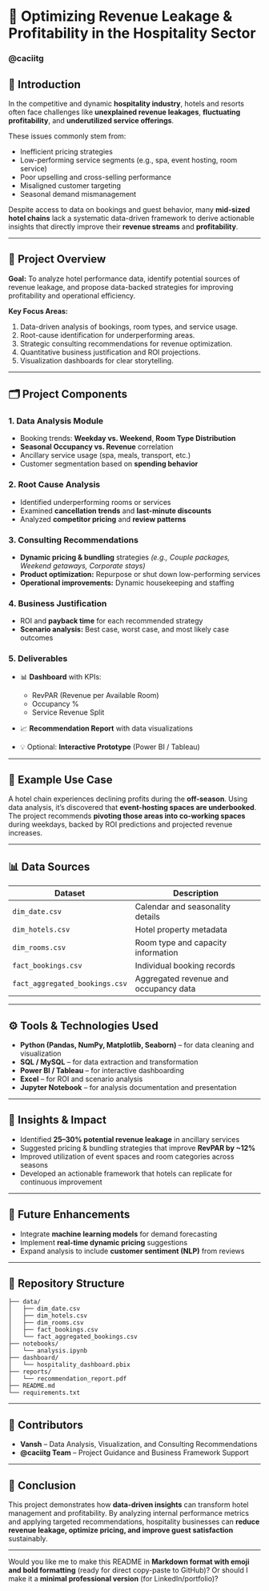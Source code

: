 

# 🏨 Optimizing Revenue Leakage & Profitability in the Hospitality Sector

### @caciitg

## 📘 Introduction

In the competitive and dynamic **hospitality industry**, hotels and resorts often face challenges like **unexplained revenue leakages**, **fluctuating profitability**, and **underutilized service offerings**.

These issues commonly stem from:

* Inefficient pricing strategies
* Low-performing service segments (e.g., spa, event hosting, room service)
* Poor upselling and cross-selling performance
* Misaligned customer targeting
* Seasonal demand mismanagement

Despite access to data on bookings and guest behavior, many **mid-sized hotel chains** lack a systematic data-driven framework to derive actionable insights that directly improve their **revenue streams** and **profitability**.

---

## 🧩 Project Overview

**Goal:**
To analyze hotel performance data, identify potential sources of revenue leakage, and propose data-backed strategies for improving profitability and operational efficiency.

**Key Focus Areas:**

1. Data-driven analysis of bookings, room types, and service usage.
2. Root-cause identification for underperforming areas.
3. Strategic consulting recommendations for revenue optimization.
4. Quantitative business justification and ROI projections.
5. Visualization dashboards for clear storytelling.

---

## 🗂️ Project Components

### 1. Data Analysis Module

* Booking trends: **Weekday vs. Weekend**, **Room Type Distribution**
* **Seasonal Occupancy vs. Revenue** correlation
* Ancillary service usage (spa, meals, transport, etc.)
* Customer segmentation based on **spending behavior**

### 2. Root Cause Analysis

* Identified underperforming rooms or services
* Examined **cancellation trends** and **last-minute discounts**
* Analyzed **competitor pricing** and **review patterns**

### 3. Consulting Recommendations

* **Dynamic pricing & bundling** strategies
  *(e.g., Couple packages, Weekend getaways, Corporate stays)*
* **Product optimization:** Repurpose or shut down low-performing services
* **Operational improvements:** Dynamic housekeeping and staffing

### 4. Business Justification

* ROI and **payback time** for each recommended strategy
* **Scenario analysis:** Best case, worst case, and most likely case outcomes

### 5. Deliverables

* 📊 **Dashboard** with KPIs:

  * RevPAR (Revenue per Available Room)
  * Occupancy %
  * Service Revenue Split
* 📈 **Recommendation Report** with data visualizations
* 💡 Optional: **Interactive Prototype** (Power BI / Tableau)

---

## 🧠 Example Use Case

A hotel chain experiences declining profits during the **off-season**.
Using data analysis, it’s discovered that **event-hosting spaces are underbooked**.
The project recommends **pivoting those areas into co-working spaces** during weekdays, backed by ROI predictions and projected revenue increases.

---

## 📊 Data Sources

| Dataset                        | Description                           |
| ------------------------------ | ------------------------------------- |
| `dim_date.csv`                 | Calendar and seasonality details      |
| `dim_hotels.csv`               | Hotel property metadata               |
| `dim_rooms.csv`                | Room type and capacity information    |
| `fact_bookings.csv`            | Individual booking records            |
| `fact_aggregated_bookings.csv` | Aggregated revenue and occupancy data |

---

## ⚙️ Tools & Technologies Used

* **Python (Pandas, NumPy, Matplotlib, Seaborn)** – for data cleaning and visualization
* **SQL / MySQL** – for data extraction and transformation
* **Power BI / Tableau** – for interactive dashboarding
* **Excel** – for ROI and scenario analysis
* **Jupyter Notebook** – for analysis documentation and presentation

---

## 🚀 Insights & Impact

* Identified **25–30% potential revenue leakage** in ancillary services
* Suggested pricing & bundling strategies that improve **RevPAR by ~12%**
* Improved utilization of event spaces and room categories across seasons
* Developed an actionable framework that hotels can replicate for continuous improvement

---

## 🧭 Future Enhancements

* Integrate **machine learning models** for demand forecasting
* Implement **real-time dynamic pricing** suggestions
* Expand analysis to include **customer sentiment (NLP)** from reviews

---

## 📁 Repository Structure

```
├── data/
│   ├── dim_date.csv
│   ├── dim_hotels.csv
│   ├── dim_rooms.csv
│   ├── fact_bookings.csv
│   └── fact_aggregated_bookings.csv
├── notebooks/
│   └── analysis.ipynb
├── dashboard/
│   └── hospitality_dashboard.pbix
├── reports/
│   └── recommendation_report.pdf
├── README.md
└── requirements.txt
```

---

## 👥 Contributors

* **Vansh** – Data Analysis, Visualization, and Consulting Recommendations
* **@caciitg Team** – Project Guidance and Business Framework Support

---

## 🏁 Conclusion

This project demonstrates how **data-driven insights** can transform hotel management and profitability.
By analyzing internal performance metrics and applying targeted recommendations, hospitality businesses can **reduce revenue leakage, optimize pricing, and improve guest satisfaction** sustainably.

---

Would you like me to make this README in **Markdown format with emoji and bold formatting** (ready for direct copy-paste to GitHub)?
Or should I make it a **minimal professional version** (for LinkedIn/portfolio)?
